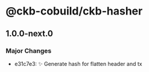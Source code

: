# @ckb-cobuild/ckb-hasher

## 1.0.0-next.0

### Major Changes

- e31c7e3: :sparkles: Generate hash for flatten header and tx
